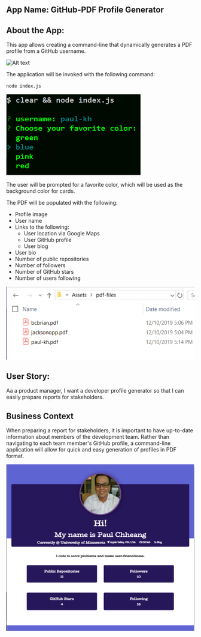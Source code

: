 ## App Name: GitHub-PDF Profile Generator

## About the App:

This app allows creating a command-line that dynamically generates a PDF profile from a GitHub username. 

![Alt text](./Assets/images/demo.gif?raw=true "App Demo")

The application will be invoked with the following command:

```sh
node index.js
```

![Alt text](./Assets/images/command-line.png?raw=true "Command Line Interface")


The user will be prompted for a favorite color, which will be used as the background color for cards.

The PDF will be populated with the following:

* Profile image
* User name
* Links to the following:
  * User location via Google Maps
  * User GitHub profile
  * User blog
* User bio
* Number of public repositories
* Number of followers
* Number of GitHub stars
* Number of users following

![Alt text](./Assets/images/pdf-profiles-generated.png?raw=true "PDF Profiles Generated inside a specific folder")

## User Story:
Aa a product manager, I want a developer profile generator so that I can easily prepare reports for stakeholders.

## Business Context
When preparing a report for stakeholders, it is important to have up-to-date information about members of the development team. Rather than navigating to each team member's GitHub profile, a command-line application will allow for quick and easy generation of profiles in PDF format.

![Alt text](./Assets/images/profile.png?raw=true "Sample of PDF Generated Profile")
